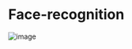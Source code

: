 # Face-recognition
![image](https://user-images.githubusercontent.com/74455494/113847105-bf0ade00-97b4-11eb-8f0d-6b62d13e36e8.png)
